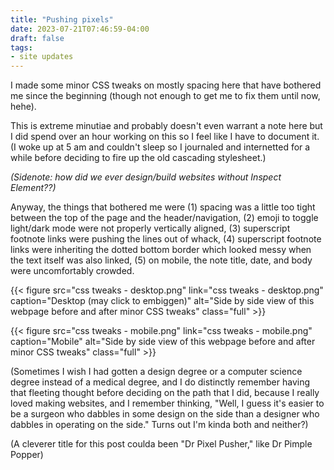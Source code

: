 ```yaml
---
title: "Pushing pixels"
date: 2023-07-21T07:46:59-04:00
draft: false
tags: 
- site updates
---
```


I made some minor CSS tweaks on mostly spacing here that have bothered me since the beginning (though not enough to get me to fix them until now, hehe). 

This is extreme minutiae and probably doesn't even warrant a note here but I did spend over an hour working on this so I feel like I have to document it. (I woke up at 5 am and couldn't sleep so I journaled and internetted for a while before deciding to fire up the old cascading stylesheet.)

_(Sidenote: how did we ever design/build websites without Inspect Element??)_

Anyway, the things that bothered me were (1) spacing was a little too tight between the top of the page and the header/navigation, (2) emoji to toggle light/dark mode were not properly vertically aligned, (3) superscript footnote links were pushing the lines out of whack, (4) superscript footnote links were inheriting the dotted bottom border which looked messy when the text itself was also linked, (5) on mobile, the  note title, date, and body were uncomfortably crowded.

{{< figure src="css tweaks - desktop.png" link="css tweaks - desktop.png" caption="Desktop (may click to embiggen)" alt="Side by side view of this webpage before and after minor CSS tweaks" class="full" >}}

{{< figure src="css tweaks - mobile.png" link="css tweaks - mobile.png" caption="Mobile" alt="Side by side view of this webpage before and after minor CSS tweaks" class="full" >}}

(Sometimes I wish I had gotten a design degree or a computer science degree instead of a medical degree, and I do distinctly remember having that fleeting thought before deciding on the path that I did, because I really loved making websites, and I remember thinking, "Well, I guess it's easier to be a surgeon who dabbles in some design on the side than a designer who dabbles in operating on the side." Turns out I'm kinda both and neither?)

(A cleverer title for this post coulda been "Dr Pixel Pusher," like Dr Pimple Popper)